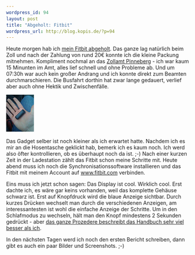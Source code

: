 ```yaml
--- 
wordpress_id: 94
layout: post
title: "Abgeholt: Fitbit"
wordpress_url: http://blog.kopis.de/?p=94
---
```


Heute morgen hab ich <a href="http://blog.kopis.de/2010/05/29/ein-neues-gadget-fitbit/">mein Fitbit abgeholt</a>. Das ganze lag natürlich beim Zoll und nach der Zahlung von rund 20&euro; konnte ich die kleine Packung mitnehmen. Kompliment nochmal an das <a href="http://maps.google.de/places/de/pinneberg/am-drosteipark/1/-zollamt-pinneberg?gl=de">Zollamt Pinneberg</a> - ich war kaum 15 Minunten im Amt, alles lief schnell und ohne Probleme ab. Und um 07:30h war auch kein großer Andrang und ich konnte direkt zum Beamten durchmarschieren. Die Busfahrt dorthin hat zwar lange gedauert, verlief aber auch ohne Hektik und Zwischenfälle.

<img src="/img/content/media_httpfarm5static_uvyzJ.jpg.scaled500.jpg" width="75" height="100"/>

Das Gadget selber ist noch kleiner als ich erwartet hatte. Nachdem ich es mir an die Hosentasche geklickt hab, bemerk ich es kaum noch. Ich werd also öfter kontrollieren, ob es überhaupt noch da ist. ;-) Nach einer kurzen Zeit in der Ladestation zählt das Fitbit schon meine Schritte mit. Heute abend muss ich noch die Synchronisationssoftware installieren und das Fitbit mit meinem Account auf <a href="http://www.fitbit.com">www.fitbit.com</a> verbinden.

Eins muss ich jetzt schon sagen: Das Display ist cool. Wirklich cool. Erst dachte ich, es wäre gar keins vorhanden, weil das komplette Gehäuse schwarz ist. Erst auf Knopfdruck wird die blaue Anzeige sichtbar. Durch kurzes Drücken wechselt man durch die verschiedenen Anzeigen, am interessantesten ist wohl die einfache Anzeige der Schritte. Um in den Schlafmodus zu wechseln, hält man den Knopf mindestens 2 Sekunden gedrückt - aber <a href="http://www.fitbit.com/manual">das ganze Prozedere beschreibt das Handbuch sehr viel besser als ich</a>.

In den nächsten Tagen werd ich noch den ersten Bericht schreiben, dann gibt es auch ein paar Bilder und Screenshots. ;-)
  
